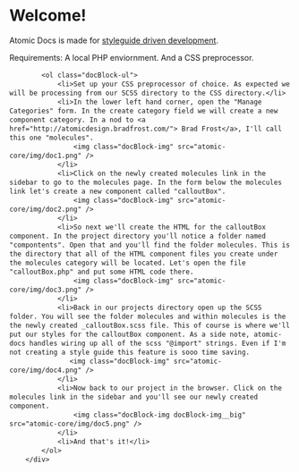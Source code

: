 <div class="docBlock">
			<h1 class="docBlock-heading">Welcome!</h1>
			<p>Atomic Docs is made for <a href="https://www.previousnext.com.au/blog/style-guide-driven-development-new-web-development">styleguide driven development</a>.</p>
			<p>Requirements: A local PHP enviornment. And a CSS preprocessor.<p> 
			
			<ol class="docBlock-ul">
				<li>Set up your CSS preprocessor of choice. As expected we will be processing from our SCSS directory to the CSS directory.</li>
				<li>In the lower left hand corner, open the "Manage Categories" form. In the create category field we will create a new component category. In a nod to <a href="http://atomicdesign.bradfrost.com/"> Brad Frost</a>, I'll call this one "molecules".
					<img class="docBlock-img" src="atomic-core/img/doc1.png" />
				</li>
				<li>Click on the newly created molecules link in the sidebar to go to the molecules page. In the form below the molecules link let's create a new component called "calloutBox".
					<img class="docBlock-img" src="atomic-core/img/doc2.png" />
				</li>
				<li>So next we'll create the HTML for the calloutBox component. In the project directory you'll notice a folder named "compontents". Open that and you'll find the folder molecules. This is the directory that all of the HTML component files you create under the molecules category will be located. Let's open the file "calloutBox.php" and put some HTML code there.
                    <img class="docBlock-img" src="atomic-core/img/doc3.png" />
				</li>
				<li>Back in our projects directory open up the SCSS folder. You will see the folder molecules and within molecules is the the newly created _calloutBox.scss file. This of course is where we'll put our styles for the calloutBox component. As a side note, atomic-docs handles wiring up all of the scss "@import" strings. Even if I'm not creating a style guide this feature is sooo time saving.
                   <img class="docBlock-img" src="atomic-core/img/doc4.png" />
				</li>
				<li>Now back to our project in the browser. Click on the molecules link in the sidebar and you'll see our newly created component.
                    <img class="docBlock-img docBlock-img__big" src="atomic-core/img/doc5.png" />
				</li>
				<li>And that's it!</li>
			</ol>
		</div>